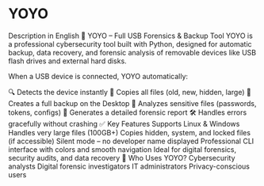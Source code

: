 # YOYO  
 Description in English
🔐 YOYO – Full USB Forensics & Backup Tool
YOYO is a professional cybersecurity tool built with Python, designed for automatic backup, data recovery, and forensic analysis of removable devices like USB flash drives and external hard disks.

When a USB device is connected, YOYO automatically:

🔍 Detects the device instantly
📁 Copies all files (old, new, hidden, large)
💾 Creates a full backup on the Desktop
🧠 Analyzes sensitive files (passwords, tokens, configs)
📄 Generates a detailed forensic report
🛠️ Handles errors gracefully without crashing
✅ Key Features
Supports Linux & Windows
Handles very large files (100GB+)
Copies hidden, system, and locked files (if accessible)
Silent mode – no developer name displayed
Professional CLI interface with colors and smooth navigation
Ideal for digital forensics, security audits, and data recovery
🎯 Who Uses YOYO?
Cybersecurity analysts
Digital forensic investigators
IT administrators
Privacy-conscious users
